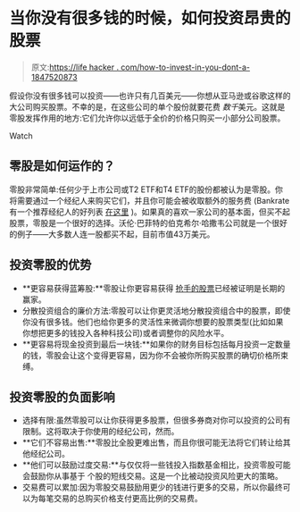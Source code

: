 # 当你没有很多钱的时候，如何投资昂贵的股票

> 原文:[https://life hacker . com/how-to-invest-in-you-dont-a-1847520873](https://lifehacker.com/how-to-invest-in-expensive-stocks-when-you-dont-have-a-1847520873)

假设你没有很多钱可以投资——也许只有几百美元——你想从亚马逊或谷歌这样的大公司购买股票。不幸的是，在这些公司的单个股份就要花费 *数千*美元。这就是零股发挥作用的地方:它们允许你以远低于全价的价格只购买一小部分公司股票。

Watch

## 零股是如何运作的？

零股非常简单:任何少于上市公司或T2 ETF和T4 ETF的股份都被认为是零股。你将需要通过一个经纪人来购买它们，并且你可能会被收取额外的服务费 (Bankrate有一个推荐经纪人的好列表 [在这里](https://www.bankrate.com/investing/best-brokers-fractional-share-investing/) )。如果真的喜欢一家公司的基本面，但买不起股票，零股是一个很好的选择。沃伦·巴菲特的伯克希尔·哈撒韦公司就是一个很好的例子——大多数人连一股都买不起，目前市值43万美元。

## **投资零股的优势**

*   **更容易获得蓝筹股:**零股让你更容易获得 [抢手的股票](https://www.investopedia.com/terms/b/bluechipstock.asp)已经被证明是长期的赢家。
*   分散投资组合的廉价方法:零股可以让你更灵活地分散投资组合中的股票，即使你没有很多钱。他们也给你更多的灵活性来微调你想要的股票类型(比如如果你想把更多的钱投入各种科技公司)或者调整你的风险水平。
*   **更容易将现金投资到最后一块钱:**如果你的财务目标包括每月投资一定数量的钱，零股会让这个变得更容易，因为你不会被你所购买股票的确切价格所束缚。

## **投资零股的负面影响**

*   选择有限:虽然零股可以让你获得更多股票，但很多券商对你可以投资的公司有限制。这将取决于你使用的经纪公司，然而。
*   **它们不容易出售:**零股比全股更难出售，而且你很可能无法将它们转让给其他经纪公司。
*   **他们可以鼓励过度交易:**与仅仅将一些钱投入指数基金相比，投资零股可能会鼓励你从事基于 个股的短线交易。这是一个比被动投资风险更大的策略。
*   交易费可以累加:因为零股交易鼓励用更少的钱进行更多的交易，所以你最终可以为每笔交易的总购买价格支付更高比例的交易费。
